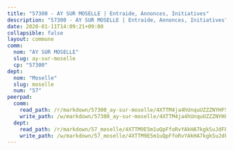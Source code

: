 ```yaml
---
title: "57300 - AY SUR MOSELLE | Entraide, Annonces, Initiatives"
description: "57300 - AY SUR MOSELLE | Entraide, Annonces, Initiatives"
date: 2020-01-11T14:09:21+09:00
collapsible: false
layout: commune
comm:
  nom: "AY SUR MOSELLE"
  slug: ay-sur-moselle
  cp: "57300"
dept:
  nom: "Moselle"
  slug: moselle
  num: "57"
peerpad:
  comm:
    read_path: /r/markdown/57300_ay-sur-moselle/4XTTM4ja4hUnquUZZZNYHFS1PdzRMRFLegxuBo67hza4QDEcu
    write_path: /w/markdown/57300_ay-sur-moselle/4XTTM4ja4hUnquUZZZNYHFS1PdzRMRFLegxuBo67hza4QDEcu-K3TgUTko3XPJTSkX1yejWsiGgrQckJE6zyEZhd6TEjcNnr5jKHZYX5V5CyBMgAsvB69mFRDSaqXJi6epjoKN7avWhM5eJvyv9B9zQ4kS4xxC5ks3P9o5o86y4cBmfpsWxFr6osbB
  dept:
    read_path: /r/markdown/57_moselle/4XTTM9E5m1uQpFfoRvYAkHA7kgkSuJdFBSCmoLnZ6YvxmqAKj
    write_path: /w/markdown/57_moselle/4XTTM9E5m1uQpFfoRvYAkHA7kgkSuJdFBSCmoLnZ6YvxmqAKj-K3TgTxpsRhjGfb3pJqDaX4rYTLkyLoK3BLA4awBfhTSCoyNhResrhhmfsEF8aKnccedt5XoBzWeRYfKxQxNKv71ETcpGharLRE7rdgTKY3uSaW3Du2dz8v23YEY268mfYmweTFnR
---
```


